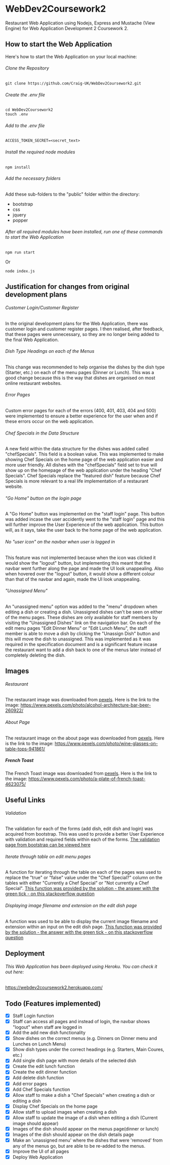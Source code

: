 # WebDev2Coursework2
Restaurant Web Application using Nodejs, Express and Mustache (View Engine) for Web Application Development 2 Coursework 2.
## How to start the Web Application
Here's how to start the Web Application on your local machine:
###### Clone the Repository
```
git clone https://github.com/Craig-UK/WebDev2Coursework2.git
```
###### Create the .env file
```
cd WebDev2Coursework2
touch .env
```
###### Add to the .env file
```
ACCESS_TOKEN_SECRET=<secret_text>
```
###### Install the required node modules
```
npm install
```
###### Add the necessary folders
Add these sub-folders to the "public" folder within the directory: 
- bootstrap
- css 
- jquery
- popper
###### After all required modules have been installed, run one of these commands to start the Web Application
```
npm run start
```
Or
```
node index.js
```
## Justification for changes from original development plans
###### Customer Login/Customer Register
In the original development plans for the Web Application, there was customer login and customer register
pages. I then realised, after feedback, that these pages were unnecessary, so they are no longer being added to the final Web Application.
###### Dish Type Headings on each of the Menus
This change was recommended to help organise the dishes by the dish type (Starter, etc.) on each of the menu pages (Dinner or Lunch). This was a good change because this is the way that dishes are organised on most online restaurant websites. 
###### Error Pages
Custom error pages for each of the errors (400, 401, 403, 404 and 500) were implemented to ensure a better experience for the user when and if these errors occur on the web application. 
###### Chef Specials in the Data Structure
A new field within the data structure for the dishes was added called "chefSpecials". This field is a boolean value. This was implemented to make showing Chef Specials on the home page of the web application easier and more user friendly. All dishes with the "chefSpecials" field set to true  will show up on the homepage of the web application under the heading "Chef Specials". Chef Specials replace the "featured dish" feature because Chef Specials is more relevant to a real life implementation of a restaurant website.
###### "Go Home" button on the login page
A "Go Home" button was implemented on the "staff login" page. This button was added incase the user accidently went to the "staff login" page and this will further improve the User Experience of the web application. This button will, as it says, take the user back to the home page of the web application. 
###### No "user icon" on the navbar when user is logged in
This feature was not implemented because when the icon was clicked it would show the "logout" button, but
implementing this meant that the navbar went further along the page and made the UI look unappealing. Also
when hovered over the "logout" button, it would show a different colour than that of the navbar and again, made the UI look unappealing.
###### "Unassigned Menu"
An "unassigned menu" option was added to the "menu" dropdown when editing a dish or creating a dish. Unassigned dishes can't be seen on either of the menu pages. These dishes are only available for staff members by visiting the "Unassigned Dishes" link on the navigation bar. On each of the edit menu pages "Edit Dinner Menu" or "Edit Lunch Menu", the staff member is able to move a dish by clicking the "Unassign Dish" button and this will move the dish to unassigned. This was implemented as it was required in the specification document and is a significant feature incase the restaurant want to add a dish back to one of the menus later instead of completely deleting the dish.
## Images
###### Restaurant
The restaurant image was downloaded from [pexels](pexels.com). 
Here is the link to the image: https://www.pexels.com/photo/alcohol-architecture-bar-beer-260922/
###### About Page
The restaurant image on the about page was downloaded from [pexels](pexels.com).
Here is the link to the image: https://www.pexels.com/photo/wine-glasses-on-table-tops-941861/
##### French Toast
The French Toast image was downloaded from [pexels](pexels.com).
Here is the link to the image: https://www.pexels.com/photo/a-plate-of-french-toast-4623075/
## Useful Links
###### Validation
The validation for each of the forms (add dish, edit dish and login) was acquired from bootstrap. This was used to provide a better User Experience with validation and required fields within each of the forms. [The validation page from bootstrap can be viewed here](https://getbootstrap.com/docs/5.0/forms/validation/)
###### Iterate through table on edit menu pages
A function for iterating through the table on each of the pages was used to replace the "true" or "false" value under the "Chef Special?" column on the tables with either "Currently a Chef Special" or "Not currently a Chef Special". [This function was provided by the solution - the answer with the green tick - on this stackoverflow question](https://stackoverflow.com/questions/3065342/how-do-i-iterate-through-table-rows-and-cells-in-javascript)
###### Displaying image filename and extension on the edit dish page
A function was used to be able to display the current image filename and extension within an input on the edit dish page. [This function was provided by the solution - the answer with the green tick - on this stackoverflow question](https://stackoverflow.com/questions/43708127/javascript-get-the-filename-and-extension-from-input-type-file)
## Deployment
###### This Web Application has been deployed using Heroku. You can check it out here:
https://webdev2coursework2.herokuapp.com/
## Todo (Features implemented)
- [x] Staff Login function
- [x] Staff can access all pages and instead of login, the navbar shows "logout" when staff are logged in
- [x] Add the add new dish functionality
- [x] Show dishes on the correct menus (e.g. Dinners on Dinner menu and Lunches on Lunch Menu)
- [x] Show dish types under the correct headings (e.g. Starters, Main Coures, etc.)
- [x] Add single dish page with more details of the selected dish
- [x] Create the edit lunch function
- [x] Create the edit dinner function
- [x] Add delete dish function
- [x] Add error pages
- [x] Add Chef Specials function
- [x] Allow staff to make a dish a "Chef Specials" when creating a dish or editing a dish
- [x] Display Chef Specials on the home page
- [x] Allow staff to upload images when creating a dish
- [x] Allow staff to update the image of a dish when editing a dish (Current image should appear)
- [x] Images of the dish should appear on the menus page(dinner or lunch)
- [x] Images of the dish should appear on the dish details page
- [x] Make an 'unassigned menu' where the dishes that were 'removed' from any of the menus go, but are able to be re-added to the menus.
- [x] Improve the UI of all pages
- [x] Deploy Web Application
